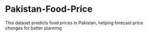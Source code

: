 # Pakistan-Food-Price
This dataset predicts food prices in Pakistan, helping forecast price changes for better planning
